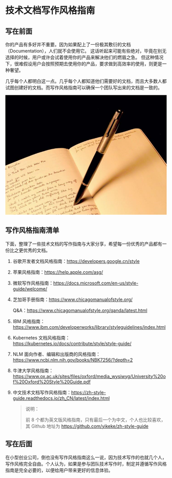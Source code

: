 # 技术文档写作风格指南

## 写在前面

你的产品有多好并不重要。因为如果配上了一份极其敷衍的文档（Documentation），人们就不会使用它。 这话听起来可能有些绝对，毕竟在别无选择的时候，用户或许会试着使用你的产品来解决他们的燃眉之急。 但这种情况下，很难假设用户会按照预期去使用你的产品，要求做到高效率的使用，则更是一种奢望。

几乎每个人都明白这一点。几乎每个人都知道他们需要好的文档，而且大多数人都试图创建好的文档。而写作风格指南可以确保一个团队写出来的文档是一致的。

![](https://raw.githubusercontent.com/WangXin008/ProductHelpDocumentation/main/images/20140328112945-302310061.jpg)

## 写作风格指南清单

下面，整理了一些技术文档的写作指南与大家分享，希望每一份优秀的产品都有一份比之更优秀的文档。

1. 谷歌开发者文档风格指南：<https://developers.google.cn/style>
2. 苹果风格指南：<https://help.apple.com/asg/>
3. 微软写作风格指南：<https://docs.microsoft.com/en-us/style-guide/welcome/>
4. 芝加哥手册指南：<https://www.chicagomanualofstyle.org/>

    Q&A：<https://www.chicagomanualofstyle.org/qanda/latest.html>

5. IBM 风格指南：<https://www.ibm.com/developerworks/library/styleguidelines/index.html>
6. Kubernetes 文档风格指南：<https://kubernetes.io/docs/contribute/style/style-guide/>
7. NLM 面向作者、编辑和出版商的风格指南：<https://www.ncbi.nlm.nih.gov/books/NBK7256/?depth=2>
8. 牛津大学风格指南：<https://www.ox.ac.uk/sites/files/oxford/media_wysiwyg/University%20of%20Oxford%20Style%20Guide.pdf>
9. 中文技术文档写作风格指南：<https://zh-style-guide.readthedocs.io/zh_CN/latest/index.html>

    > 说明：
    >
    > 前 8 个都为英文版风格指南，只有最后一个为中文，个人也比较喜欢，其 Github 地址为 <https://github.com/yikeke/zh-style-guide>

## 写在后面

在小型创业公司，倒也没有写作风格指南这么一说，因为技术写作的也就几个人，写作风格完全自由。个人认为，如果是参与团队技术写作时，制定并遵循写作风格指南是完全必要的，以便给用户带来更好的信息体验。
